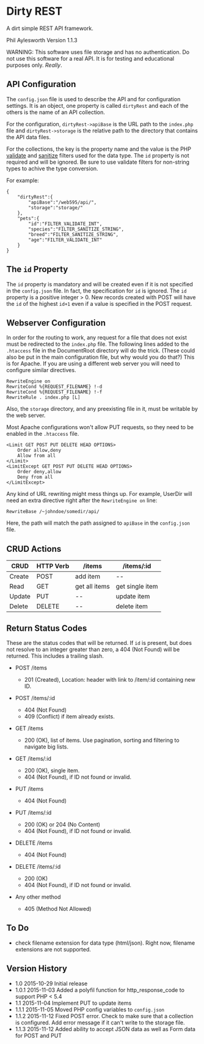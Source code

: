 # Dirty REST

A dirt simple REST API framework.

Phil Aylesworth
Version 1.1.3

WARNING: This software uses file storage and has no authentication. Do not use this software for a real API. It is for testing and educational purposes only. *Really*.

## API Configuration

The `config.json` file is used to describe the API and for configuration settings. It is an object, one property is called `dirtyRest` and each of the others is the name of an API collection. 

For the configuration, `dirtyRest->apiBase` is the URL path to the `index.php` file and `dirtyRest->storage` is the relative path to the directory that contains the API data files.

For the collections, the key is the property name and the value is the PHP [validate](http://php.net/manual/en/filter.filters.validate.php) and [sanitize](http://php.net/manual/en/filter.filters.sanitize.php) filters used for the data type. The `id` property is not required and will be ignored. Be sure to use validate filters for non-string types to achive the type conversion.

For example:

	{
		"dirtyRest":{
			"apiBase":"/web595/api/",
			"storage":"storage/"
		},
		"pets":{
			"id":"FILTER_VALIDATE_INT",
			"species":"FILTER_SANITIZE_STRING",
			"breed":"FILTER_SANITIZE_STRING",
			"age":"FILTER_VALIDATE_INT"
		}
	}

## The `id` Property

The `id` property is mandatory and will be created even if it is not specified in the `config.json` file. In fact, the specification for `id` is ignored. The `id` property is a positive integer > 0. New records created with POST will have the `id` of the highest `id+1` even if a value is specified in the POST request.

## Webserver Configuration

In order for the routing to work, any request for a file that does not exist must be redirected to the `index.php` file. The following lines added to the `.htaccess` file in the DocumentRoot directory will do the trick. (These could also be put in the main configuration file, but why would you do that?) This is for Apache. If you are using a different web server you will need to configure similar directives.

	RewriteEngine on
	RewriteCond %{REQUEST_FILENAME} !-d
	RewriteCond %{REQUEST_FILENAME} !-f
	RewriteRule . index.php [L]

Also, the `storage` directory, and any preexisting file in it, must be writable by the web server.

Most Apache configurations won't allow PUT requests, so they need to be enabled in the `.htaccess` file.

	<Limit GET POST PUT DELETE HEAD OPTIONS>
	    Order allow,deny
	    Allow from all
	</Limit>
	<LimitExcept GET POST PUT DELETE HEAD OPTIONS>
	    Order deny,allow
	    Deny from all
	</LimitExcept>

Any kind of URL rewriting might mess things up. For example, UserDir will need an extra directive right after the `RewriteEngine on` line:

	RewriteBase /~johndoe/somedir/api/

Here, the path will match the path assigned to `apiBase` in the `config.json` file.

## CRUD Actions
 
| CRUD    |    HTTP Verb  |    /items         |    /items/:id         |
|---------|---------------|-------------------|-----------------------|
| Create  |    POST       |    add item       |    --                 |
| Read    |    GET        |    get all items  |    get single item    |
| Update  |    PUT        |    --             |    update item        |
| Delete  |    DELETE     |    --             |    delete item        |

##  Return Status Codes
 
 These are the status codes that will be returned. If `id` is present, but does not resolve to an integer greater than zero, a 404 (Not Found) will be returned. This includes a trailing slash.
 
 - POST /items
     - 201 (Created), Location: header with link to /item/:id containing new ID.
 - POST /items/:id
     - 404 (Not Found)
     - 409 (Conflict) if item already exists.
 
 - GET /items
     - 200 (OK), list of items. Use pagination, sorting and filtering to navigate big lists.
 - GET /items/:id
     - 200 (OK), single item.
     - 404 (Not Found), if ID not found or invalid.
 
 - PUT /items
     - 404 (Not Found)
 - PUT /items/:id
     - 200 (OK) or 204 (No Content)
     - 404 (Not Found), if ID not found or invalid.
 
 - DELETE /items
     - 404 (Not Found)
 - DELETE /items/:id
     - 200 (OK)
     - 404 (Not Found), if ID not found or invalid.
 
 - Any other method
     - 405 (Method Not Allowed)

## To Do

 - check filename extension for data type (html/json). Right now, filename extensions are not supported.
 
## Version History

 - 1.0   2015-10-29  Initial release
 - 1.0.1 2015-11-03  Added a polyfil function for http_response_code to support PHP < 5.4
 - 1.1   2015-11-04  Implement PUT to update items
 - 1.1.1 2015-11-05  Moved PHP config variables to `config.json`
 - 1.1.2 2015-11-12  Fixed POST error. Check to make sure that a collection is configured. Add error message if it can't write to the storage file.
 - 1.1.3 2015-11-12  Added ability to accept JSON data as well as Form data for POST and PUT
